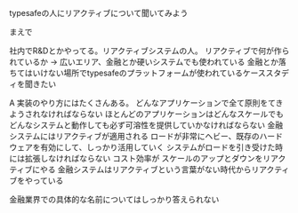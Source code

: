 typesafeの人にリアクティブについて聞いてみよう


まえで

社内でR&Dとかやってる。リアクティブシステムの人。
リアクティブで何が作られているか -> 広いエリア、金融とか硬いシステムでも使われている
金融とか落ちてはいけない場所でtypesafeのプラットフォームが使われているケーススタディを聞きたい

A
実装のやり方にはたくさんある。
どんなアプリケーションで全て原則をてきようされなければならない
ほとんどのアプリケーションはどんなスケールでもどんなシステムと動作しても必ず可溶性を提供していかなければならない
金融システムにはリアクティブが適用される
ロードが非常にヘビー、既存のハードウェアを有効にして、しっかり活用していく
システムがロードを引き受けた時には拡張しなければならない
コスト効率が
スケールのアップとダウンをリアクティブにやる
金融システムはリアクティブという言葉がない時代からリアクティブをやっている


金融業界での具体的な名前についてはしっかり答えられない
